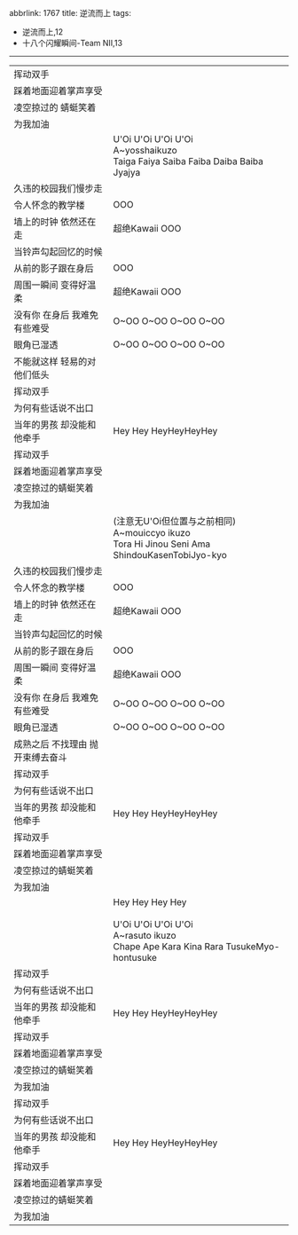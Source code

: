 abbrlink: 1767
title: 逆流而上
tags:
  - 逆流而上,12
  - 十八个闪耀瞬间-Team NII,13
---
|      |      |
|--|--|
|挥动双手|      |
|踩着地面迎着掌声享受|      |
|凌空掠过的 蜻蜓笑着|      |
|为我加油|      |
|      |U'Oi U'Oi U'Oi U'Oi<br>A~yosshaikuzo<br>Taiga Faiya Saiba Faiba Daiba Baiba Jyajya|
|久违的校园我们慢步走|      |
|令人怀念的教学楼|OOO|
|墙上的时钟 依然还在走|超绝Kawaii OOO|
|当铃声勾起回忆的时候|      |
|从前的影子跟在身后|OOO|
|周围一瞬间 变得好温柔|超绝Kawaii OOO|
|没有你 在身后 我难免有些难受|O~OO O~OO O~OO O~OO|
|眼角已湿透|O~OO O~OO O~OO O~OO|
|不能就这样 轻易的对他们低头|      |
|挥动双手|      |
|为何有些话说不出口|      |
|当年的男孩 却没能和他牵手|Hey Hey HeyHeyHeyHey|
|挥动双手|      |
|踩着地面迎着掌声享受|      |
|凌空掠过的蜻蜓笑着|      |
|为我加油|      |
|      |(注意无U'Oi但位置与之前相同)<br>A~mouiccyo ikuzo<br>Tora Hi Jinou Seni Ama ShindouKasenTobiJyo-kyo|
|久违的校园我们慢步走|      |
|令人怀念的教学楼|OOO|
|墙上的时钟 依然还在走|超绝Kawaii OOO|
|当铃声勾起回忆的时候|      |
|从前的影子跟在身后|OOO|
|周围一瞬间 变得好温柔|超绝Kawaii OOO|
|没有你 在身后 我难免有些难受|O~OO O~OO O~OO O~OO|
|眼角已湿透|O~OO O~OO O~OO O~OO|
|成熟之后 不找理由 抛开束缚去奋斗|      |
|挥动双手|      |
|为何有些话说不出口|      |
|当年的男孩 却没能和他牵手|Hey Hey HeyHeyHeyHey|
|挥动双手|      |
|踩着地面迎着掌声享受|      |
|凌空掠过的蜻蜓笑着|      |
|为我加油|      |
|      |Hey Hey Hey Hey<br><br>U'Oi U'Oi U'Oi U'Oi<br>A~rasuto ikuzo<br>Chape Ape Kara Kina Rara TusukeMyo-hontusuke|
|挥动双手|      |
|为何有些话说不出口|      |
|当年的男孩 却没能和他牵手|Hey Hey HeyHeyHeyHey|
|挥动双手|      |
|踩着地面迎着掌声享受|      |
|凌空掠过的蜻蜓笑着|      |
|为我加油|      |
|挥动双手|      |
|为何有些话说不出口|      |
|当年的男孩 却没能和他牵手|Hey Hey HeyHeyHeyHey|
|挥动双手|      |
|踩着地面迎着掌声享受|      |
|凌空掠过的蜻蜓笑着|      |
|为我加油|      |